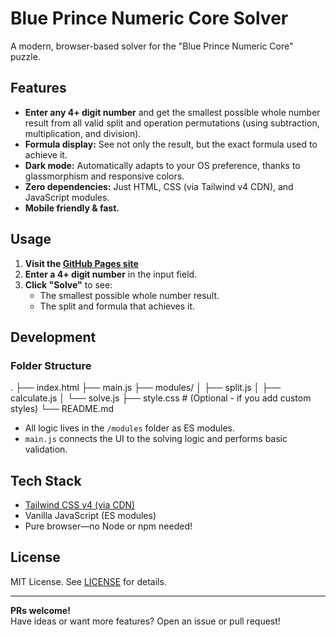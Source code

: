 # Blue Prince Numeric Core Solver

A modern, browser-based solver for the "Blue Prince Numeric Core" puzzle.

<!-- ![Screenshot](screenshot.png) -->
<!-- (Uncomment and add a screenshot if desired) -->

## Features

- **Enter any 4+ digit number** and get the smallest possible whole number result from all valid split and operation permutations (using subtraction, multiplication, and division).
- **Formula display:** See not only the result, but the exact formula used to achieve it.
- **Dark mode:** Automatically adapts to your OS preference, thanks to glassmorphism and responsive colors.
- **Zero dependencies:** Just HTML, CSS (via Tailwind v4 CDN), and JavaScript modules.
- **Mobile friendly & fast.**

## Usage

1. **Visit the [GitHub Pages site](https://blhylton.github.io/blue-prince-numeric-core-solver/)**
2. **Enter a 4+ digit number** in the input field.
3. **Click "Solve"** to see:
   - The smallest possible whole number result.
   - The split and formula that achieves it.

## Development

### Folder Structure
.
├── index.html
├── main.js
├── modules/
│ ├── split.js
│ ├── calculate.js
│ └── solve.js
├── style.css # (Optional - if you add custom styles)
└── README.md


- All logic lives in the `/modules` folder as ES modules.
- `main.js` connects the UI to the solving logic and performs basic validation.

## Tech Stack

- [Tailwind CSS v4 (via CDN)](https://tailwindcss.com/)
- Vanilla JavaScript (ES modules)
- Pure browser—no Node or npm needed!

## License

MIT License. See [LICENSE](LICENSE) for details.

---

**PRs welcome!**  
Have ideas or want more features? Open an issue or pull request!

